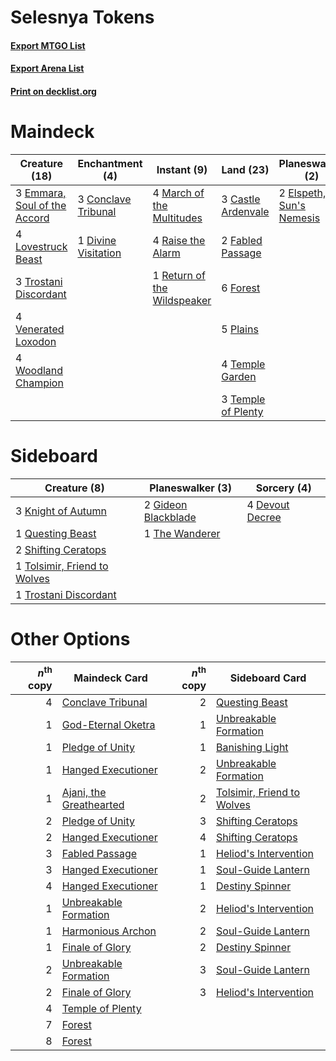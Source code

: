 # Selesnya Tokens

#### [Export MTGO List](../collection/Selesnya%20Tokens/Selesnya%20Tokens.txt)
#### [Export Arena List](../collection/Selesnya%20Tokens/Selesnya%20Tokens_arena.txt)
#### [Print on decklist.org](http://decklist.org/?deckmain=3%09Castle%20Ardenvale%0A3%09Conclave%20Tribunal%0A1%09Divine%20Visitation%0A2%09Elspeth,%20Sun's%20Nemesis%0A3%09Emmara,%20Soul%20of%20the%20Accord%0A2%09Fabled%20Passage%0A4%09Flower/Flourish%0A6%09Forest%0A4%09Lovestruck%20Beast%0A4%09March%20of%20the%20Multitudes%0A5%09Plains%0A4%09Raise%20the%20Alarm%0A1%09Return%20of%20the%20Wildspeaker%0A4%09Temple%20Garden%0A3%09Temple%20of%20Plenty%0A3%09Trostani%20Discordant%0A4%09Venerated%20Loxodon%0A4%09Woodland%20Champion&deckside=4%09Devout%20Decree%0A2%09Gideon%20Blackblade%0A3%09Knight%20of%20Autumn%0A1%09Questing%20Beast%0A2%09Shifting%20Ceratops%0A1%09The%20Wanderer%0A1%09Tolsimir,%20Friend%20to%20Wolves%0A1%09Trostani%20Discordant)
# Maindeck

|                                             Creature (18)                                             |                                       Enchantment (4)                                        |                                             Instant (9)                                              |                                          Land (23)                                          |                                         Planeswalker (2)                                          |                                        Sorcery (4)                                         |
|-------------------------------------------------------------------------------------------------------|----------------------------------------------------------------------------------------------|------------------------------------------------------------------------------------------------------|---------------------------------------------------------------------------------------------|---------------------------------------------------------------------------------------------------|--------------------------------------------------------------------------------------------|
|3 [Emmara, Soul of the Accord](http://gatherer.wizards.com/Pages/Card/Details.aspx?multiverseid=452918)|3 [Conclave Tribunal](http://gatherer.wizards.com/Pages/Card/Details.aspx?multiverseid=452756)|4 [March of the Multitudes](http://gatherer.wizards.com/Pages/Card/Details.aspx?multiverseid=452938)  |3 [Castle Ardenvale](http://gatherer.wizards.com/Pages/Card/Details.aspx?multiverseid=473200)|2 [Elspeth, Sun's Nemesis](http://gatherer.wizards.com/Pages/Card/Details.aspx?multiverseid=476265)|4 [Flower/Flourish](http://gatherer.wizards.com/Pages/Card/Details.aspx?multiverseid=452976)|
|4 [Lovestruck Beast](http://gatherer.wizards.com/Pages/Card/Details.aspx?multiverseid=473127)          |1 [Divine Visitation](http://gatherer.wizards.com/Pages/Card/Details.aspx?multiverseid=452760)|4 [Raise the Alarm](http://gatherer.wizards.com/Pages/Card/Details.aspx?multiverseid=416853)          |2 [Fabled Passage](http://gatherer.wizards.com/Pages/Card/Details.aspx?multiverseid=473206)  |                                                                                                   |                                                                                            |
|3 [Trostani Discordant](http://gatherer.wizards.com/Pages/Card/Details.aspx?multiverseid=452958)       |                                                                                              |1 [Return of the Wildspeaker](http://gatherer.wizards.com/Pages/Card/Details.aspx?multiverseid=473134)|6 [Forest](http://gatherer.wizards.com/Pages/Card/Details.aspx?multiverseid=439860)          |                                                                                                   |                                                                                            |
|4 [Venerated Loxodon](http://gatherer.wizards.com/Pages/Card/Details.aspx?multiverseid=452780)         |                                                                                              |                                                                                                      |5 [Plains](http://gatherer.wizards.com/Pages/Card/Details.aspx?multiverseid=439856)          |                                                                                                   |                                                                                            |
|4 [Woodland Champion](http://gatherer.wizards.com/Pages/Card/Details.aspx?multiverseid=466959)         |                                                                                              |                                                                                                      |4 [Temple Garden](http://gatherer.wizards.com/Pages/Card/Details.aspx?multiverseid=405112)   |                                                                                                   |                                                                                            |
|                                                                                                       |                                                                                              |                                                                                                      |3 [Temple of Plenty](http://gatherer.wizards.com/Pages/Card/Details.aspx?multiverseid=378537)|                                                                                                   |                                                                                            |


# Sideboard

|                                             Creature (8)                                              |                                       Planeswalker (3)                                       |                                       Sorcery (4)                                        |
|-------------------------------------------------------------------------------------------------------|----------------------------------------------------------------------------------------------|------------------------------------------------------------------------------------------|
|3 [Knight of Autumn](http://gatherer.wizards.com/Pages/Card/Details.aspx?multiverseid=452933)          |2 [Gideon Blackblade](http://gatherer.wizards.com/Pages/Card/Details.aspx?multiverseid=463943)|4 [Devout Decree](http://gatherer.wizards.com/Pages/Card/Details.aspx?multiverseid=466767)|
|1 [Questing Beast](http://gatherer.wizards.com/Pages/Card/Details.aspx?multiverseid=473133)            |1 [The Wanderer](http://gatherer.wizards.com/Pages/Card/Details.aspx?multiverseid=460964)     |                                                                                          |
|2 [Shifting Ceratops](http://gatherer.wizards.com/Pages/Card/Details.aspx?multiverseid=466948)         |                                                                                              |                                                                                          |
|1 [Tolsimir, Friend to Wolves](http://gatherer.wizards.com/Pages/Card/Details.aspx?multiverseid=461151)|                                                                                              |                                                                                          |
|1 [Trostani Discordant](http://gatherer.wizards.com/Pages/Card/Details.aspx?multiverseid=452958)       |                                                                                              |                                                                                          |


# Other Options

|*n*<sup>th</sup> copy|                                          Maindeck Card                                           |*n*<sup>th</sup> copy|                                           Sideboard Card                                            |
|--------------------:|--------------------------------------------------------------------------------------------------|--------------------:|-----------------------------------------------------------------------------------------------------|
|                    4|[Conclave Tribunal](http://gatherer.wizards.com/Pages/Card/Details.aspx?multiverseid=452756)      |                    2|[Questing Beast](http://gatherer.wizards.com/Pages/Card/Details.aspx?multiverseid=473133)            |
|                    1|[God-Eternal Oketra](http://gatherer.wizards.com/Pages/Card/Details.aspx?multiverseid=460943)     |                    1|[Unbreakable Formation](http://gatherer.wizards.com/Pages/Card/Details.aspx?multiverseid=457173)     |
|                    1|[Pledge of Unity](http://gatherer.wizards.com/Pages/Card/Details.aspx?multiverseid=461137)        |                    1|[Banishing Light](http://gatherer.wizards.com/Pages/Card/Details.aspx?multiverseid=405135)           |
|                    1|[Hanged Executioner](http://gatherer.wizards.com/Pages/Card/Details.aspx?multiverseid=466776)     |                    2|[Unbreakable Formation](http://gatherer.wizards.com/Pages/Card/Details.aspx?multiverseid=457173)     |
|                    1|[Ajani, the Greathearted](http://gatherer.wizards.com/Pages/Card/Details.aspx?multiverseid=461111)|                    2|[Tolsimir, Friend to Wolves](http://gatherer.wizards.com/Pages/Card/Details.aspx?multiverseid=461151)|
|                    2|[Pledge of Unity](http://gatherer.wizards.com/Pages/Card/Details.aspx?multiverseid=461137)        |                    3|[Shifting Ceratops](http://gatherer.wizards.com/Pages/Card/Details.aspx?multiverseid=466948)         |
|                    2|[Hanged Executioner](http://gatherer.wizards.com/Pages/Card/Details.aspx?multiverseid=466776)     |                    4|[Shifting Ceratops](http://gatherer.wizards.com/Pages/Card/Details.aspx?multiverseid=466948)         |
|                    3|[Fabled Passage](http://gatherer.wizards.com/Pages/Card/Details.aspx?multiverseid=473206)         |                    1|[Heliod's Intervention](http://gatherer.wizards.com/Pages/Card/Details.aspx?multiverseid=476270)     |
|                    3|[Hanged Executioner](http://gatherer.wizards.com/Pages/Card/Details.aspx?multiverseid=466776)     |                    1|[Soul-Guide Lantern](http://gatherer.wizards.com/Pages/Card/Details.aspx?multiverseid=476488)        |
|                    4|[Hanged Executioner](http://gatherer.wizards.com/Pages/Card/Details.aspx?multiverseid=466776)     |                    1|[Destiny Spinner](http://gatherer.wizards.com/Pages/Card/Details.aspx?multiverseid=476419)           |
|                    1|[Unbreakable Formation](http://gatherer.wizards.com/Pages/Card/Details.aspx?multiverseid=457173)  |                    2|[Heliod's Intervention](http://gatherer.wizards.com/Pages/Card/Details.aspx?multiverseid=476270)     |
|                    1|[Harmonious Archon](http://gatherer.wizards.com/Pages/Card/Details.aspx?multiverseid=472979)      |                    2|[Soul-Guide Lantern](http://gatherer.wizards.com/Pages/Card/Details.aspx?multiverseid=476488)        |
|                    1|[Finale of Glory](http://gatherer.wizards.com/Pages/Card/Details.aspx?multiverseid=460939)        |                    2|[Destiny Spinner](http://gatherer.wizards.com/Pages/Card/Details.aspx?multiverseid=476419)           |
|                    2|[Unbreakable Formation](http://gatherer.wizards.com/Pages/Card/Details.aspx?multiverseid=457173)  |                    3|[Soul-Guide Lantern](http://gatherer.wizards.com/Pages/Card/Details.aspx?multiverseid=476488)        |
|                    2|[Finale of Glory](http://gatherer.wizards.com/Pages/Card/Details.aspx?multiverseid=460939)        |                    3|[Heliod's Intervention](http://gatherer.wizards.com/Pages/Card/Details.aspx?multiverseid=476270)     |
|                    4|[Temple of Plenty](http://gatherer.wizards.com/Pages/Card/Details.aspx?multiverseid=378537)       |                     |                                                                                                     |
|                    7|[Forest](http://gatherer.wizards.com/Pages/Card/Details.aspx?multiverseid=439860)                 |                     |                                                                                                     |
|                    8|[Forest](http://gatherer.wizards.com/Pages/Card/Details.aspx?multiverseid=439860)                 |                     |                                                                                                     |


